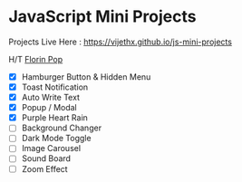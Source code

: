 # JavaScript Mini Projects

Projects Live Here : <a href="https://vijethx.github.io/js-mini-projects" target="_blank">https://vijethx.github.io/js-mini-projects</a>

H/T [Florin Pop](https://www.youtube.com/watch?v=8GPPJpiLqHk)

- [x] Hamburger Button & Hidden Menu
- [x] Toast Notification
- [x] Auto Write Text
- [x] Popup / Modal
- [x] Purple Heart Rain
- [ ] Background Changer
- [ ] Dark Mode Toggle
- [ ] Image Carousel
- [ ] Sound Board
- [ ] Zoom Effect

